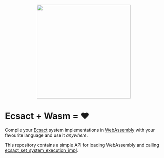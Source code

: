 <p align="center">
	<img src="https://ecsact.dev/assets/logo.svg" width="300" />
</p>

# Ecsact + Wasm = :heart:

Compile your [Ecsact](https://ecsact.dev) system implementations in [WebAssembly](https://webassembly.org/) with your favourite language and use it _anywhere_.

This repository contains a simple API for loading WebAssembly and calling [ecsact_set_system_execution_impl](https://ecsact.dev/reference/ecsact_runtime/dynamic_8h_1abb4ab06186e618ea0e58673915523242). 
